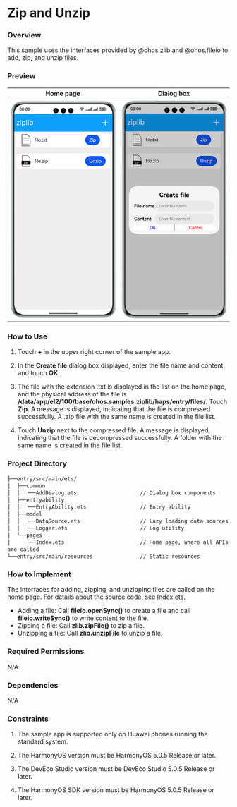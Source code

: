# Zip and Unzip

### Overview

This sample uses the interfaces provided by @ohos.zlib and @ohos.fileio to add, zip, and unzip files.

### Preview

| Home page                              | Dialog box                              |
|----------------------------------|------------------------------------|
| ![](screenshots/device/main.en.png) | ![](screenshots/device/create.en.png) |

### How to Use

1. Touch **+** in the upper right corner of the sample app.

2. In the **Create file** dialog box displayed, enter the file name and content, and touch **OK**.

3. The file with the extension .txt is displayed in the list on the home page, and the physical address of the file is **/data/app/el2/100/base/ohos.samples.ziplib/haps/entry/files/**. Touch **Zip**. A message is displayed, indicating that the file is compressed successfully. A .zip file with the same name is created in the file list.

4. Touch **Unzip** next to the compressed file. A message is displayed, indicating that the file is decompressed successfully. A folder with the same name is created in the file list.

### Project Directory

```
├──entry/src/main/ets/
│  ├──common
│  │  └──AddDialog.ets                    // Dialog box components
│  ├──entryability
│  │  └──EntryAbility.ets                 // Entry ability
│  ├──model
│  │  ├──DataSource.ets                   // Lazy loading data sources
│  │  └──Logger.ets                       // Log utility
│  └──pages
│     └──Index.ets                        // Home page, where all APIs are called
└──entry/src/main/resources               // Static resources
```

### How to Implement

The interfaces for adding, zipping, and unzipping files are called on the home page. For details about the source code, see [Index.ets](entry/src/main/ets/pages/Index.ets).
* Adding a file: Call **fileio.openSync()** to create a file and call **fileio.writeSync()** to write content to the file.
* Zipping a file: Call **zlib.zipFile()** to zip a file.
* Unzipping a file: Call **zlib.unzipFile** to unzip a file.

### Required Permissions

N/A

### Dependencies

N/A

### Constraints

1. The sample app is supported only on Huawei phones running the standard system.

2. The HarmonyOS version must be HarmonyOS 5.0.5 Release or later.

3. The DevEco Studio version must be DevEco Studio 5.0.5 Release or later.

4. The HarmonyOS SDK version must be HarmonyOS 5.0.5 Release or later.

